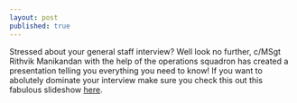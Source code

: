 ```yaml
---
layout: post
published: true
---
```

Stressed about your general staff interview? Well look no further, c/MSgt Rithvik Manikandan with the help of the operations squadron has created a presentation telling you everything you need to know! If you want to abolutely dominate your interview make sure you check this out this fabulous slideshow [here](https://issuu.com/seacoastmedialab/docs/001-024_scrippsranchnews_february2023?fr=sZTUxZTQxNzAzNzM).
